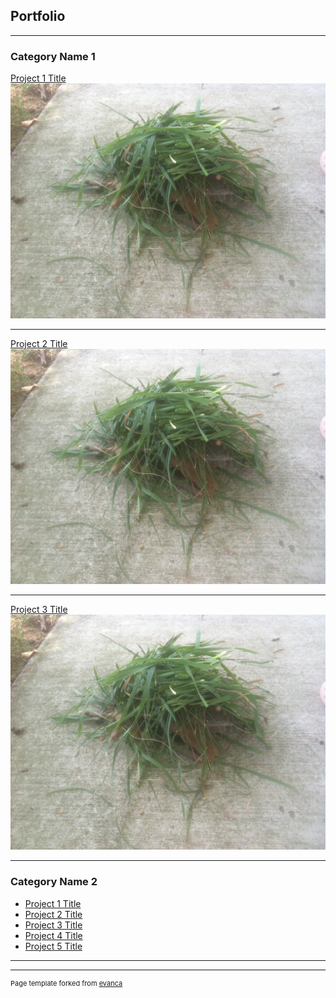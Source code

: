 ## Portfolio

---

### Category Name 1 

[Project 1 Title](/sample_page)
<img src="images/grass pile.JPG?raw=true"/>

---
[Project 2 Title](/pdf/sample_presentation.pdf)
<img src="images/grass pile.JPG?raw=true"/>

---
[Project 3 Title](http://example.com/)
<img src="images/grass pile.JPG?raw=true"/>

---

### Category Name 2

- [Project 1 Title](http://example.com/)
- [Project 2 Title](http://example.com/)
- [Project 3 Title](http://example.com/)
- [Project 4 Title](http://example.com/)
- [Project 5 Title](http://example.com/)

---




---
<p style="font-size:11px">Page template forked from <a href="https://github.com/evanca/quick-portfolio">evanca</a></p>
<!-- Remove above link if you don't want to attibute -->
